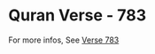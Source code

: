 # Quran Verse - 783 

For more infos, See [Verse 783](https://www.quranbookk.com/quran/search?q=783)